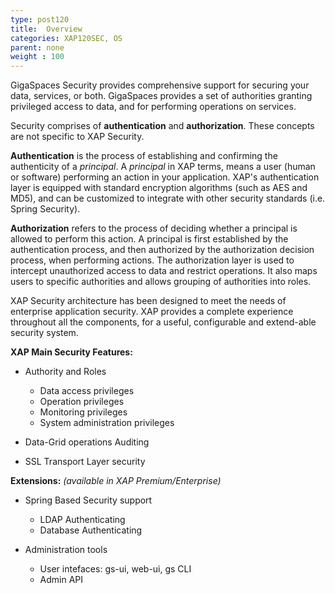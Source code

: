 ```yaml
---
type: post120
title:  Overview
categories: XAP120SEC, OS
parent: none
weight : 100
---
```




GigaSpaces Security provides comprehensive support for securing your data, services, or both. GigaSpaces provides a set of authorities granting privileged access to data, and for performing operations on services.

Security comprises of **authentication** and **authorization**. These concepts are not specific to XAP Security. 

**Authentication** is the process of establishing and confirming the authenticity of a _principal_. A _principal_ in XAP terms, means a user (human or software) performing an action in your application. XAP's authentication layer is equipped with standard encryption algorithms (such as AES and MD5), and can be customized to integrate with other security standards (i.e. Spring Security). 

**Authorization** refers to the process of deciding whether a principal is allowed to perform this action. A principal is first established by the authentication process, and then authorized by the authorization decision process, when performing actions. The authorization layer is used to intercept unauthorized access to data and restrict operations. It also maps users to specific authorities and allows grouping of authorities into roles.

XAP Security architecture has been designed to meet the needs of enterprise application security. XAP provides a complete experience throughout all the components, for a useful, configurable and extend-able security system.


**XAP Main Security Features:**

- Authority and Roles
    - Data access privileges
    - Operation privileges
    - Monitoring privileges
    - System administration privileges

- Data-Grid operations Auditing

- SSL Transport Layer security

**Extensions:** _(available in XAP Premium/Enterprise)_

- Spring Based Security support
    - LDAP Authenticating
    - Database Authenticating

- Administration tools
    - User intefaces: gs-ui, web-ui, gs CLI
    - Admin API